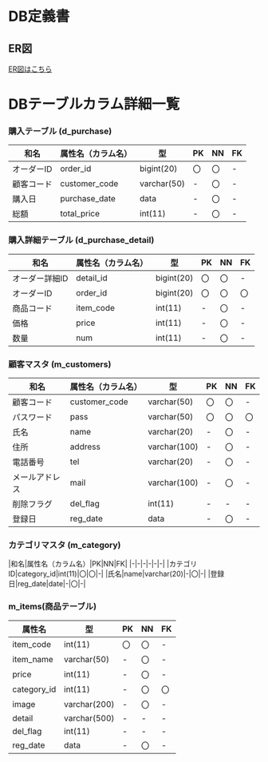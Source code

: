 # DB定義書
## ER図
[ER図はこちら](https://github.com/Aso2001147/2021sys-design/blob/main/%E7%AC%AC23%E5%9B%9E.md "ER図はこちら")

# DBテーブルカラム詳細一覧

### 購入テーブル (d_purchase)
|和名|属性名（カラム名）|型|PK|NN|FK|
|-|-|-|-|-|-|
|オーダーID|order_id|bigint(20)|〇|〇|-|
|顧客コード|customer_code|varchar(50)|-|〇|-|
|購入日|purchase_date|data|-|〇|-|
|総額|total_price|int(11)|-|〇|-|


### 購入詳細テーブル (d_purchase_detail)
|和名|属性名（カラム名）|型|PK|NN|FK|
|-|-|-|-|-|-|
|オーダー詳細ID|detail_id|bigint(20)|〇|〇|-|
|オーダーID|order_id|bigint(20)|〇|〇|〇|
|商品コード|item_code|int(11)|-|〇|-|
|価格|price|int(11)|-|〇|-|
|数量|num|int(11)|-|〇|-|


### 顧客マスタ (m_customers)
|和名|属性名（カラム名）|型|PK|NN|FK|
|-|-|-|-|-|-|
|顧客コード|customer_code|varchar(50)|〇|〇|-|
|パスワード|pass|varchar(50)|〇|〇|〇|
|氏名|name|varchar(20)|-|〇|-|
|住所|address|varchar(100)|-|〇|-|
|電話番号|tel|varchar(20)|-|〇|-|
|メールアドレス|mail|varchar(100)|-|〇|-|
|削除フラグ|del_flag|int(11)|-|-|-|
|登録日|reg_date|data|-|〇|-|


### カテゴリマスタ (m_category)
|和名|属性名（カラム名）|PK|NN|FK|
|-|-|-|-|-|-|
|カテゴリID|category_id|int(11)|〇|〇|-|
|氏名|name|varchar(20)|-|〇|-|
|登録日|reg_date|date|-|〇|-|


### m_items(商品テーブル)
|属性名|型|PK|NN|FK|
|-|-|-|-|-|
|item_code|int(11)|〇|〇|-|
|item_name|varchar(50)|-|〇|-|
|price|int(11)|-|〇|-|
|category_id|int(11)|-|〇|〇|
|image|varchar(200)|-|〇|-|
|detail|varchar(500)|-|-|-|
|del_flag|int(11)|-|-|-|
|reg_date|data|-|〇|-|
